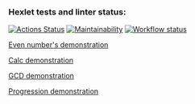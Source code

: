 ### Hexlet tests and linter status:
[![Actions Status](https://github.com/pozys/php-project-lvl1/workflows/hexlet-check/badge.svg)](https://github.com/pozys/php-project-lvl1/actions)
[![Maintainability](https://api.codeclimate.com/v1/badges/a99a88d28ad37a79dbf6/maintainability)](https://codeclimate.com/github/codeclimate/codeclimate/maintainability)
[![Workflow status](https://github.com/pozys/php-project-lvl1/actions/workflows/lint.yml/badge.svg)](https://github.com/pozys/php-project-lvl1/actions)

[Even number's demonstration](https://asciinema.org/a/9NKY0GKzu4Wwxova9XKDsfMRf)

[Calc demonstration](https://asciinema.org/a/H4OQaowYH6SOmfbiTiAkZ1rnt)

[GCD demonstration](https://asciinema.org/a/SgHWklePJFoYkQNuVVu6hbO0h)

[Progression demonstration](https://asciinema.org/a/GsZNXZJ41PF4UArL868l64IGj)

